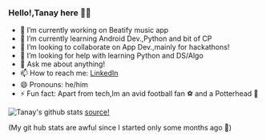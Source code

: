 ### Hello!,Tanay here 👋👋

<!--
**2tanayk/2tanayk** is a ✨ _special_ ✨ repository because its `README.md` (this file) appears on your GitHub profile.
-->
 - 🔭 I’m currently working on Beatify music app
 - 🌱 I’m currently learning Android Dev.,Python and bit of CP
 - 👯 I’m looking to collaborate on App Dev.,mainly for hackathons!
 - 🤔 I’m looking for help with learning Python and DS/Algo
 - 💬 Ask me about anything!
 - 📫 How to reach me: [LinkedIn](https://www.linkedin.com/in/tanay-kamath-69a65019a)
 - 😄 Pronouns: he/him
 - ⚡ Fun fact: Apart from tech,Im an avid football fan :soccer: and a Potterhead 🧙
 
 
 ![Tanay's github stats](https://github-readme-stats.vercel.app/api?username=2tanayk&show_icons=true)
 [source!](https://github.com/anuraghazra/github-readme-stats)
 
 (My git hub stats are awful since I started only some months ago :see_no_evil:) 

